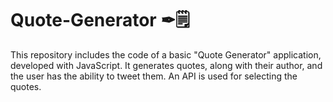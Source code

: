 # Quote-Generator ✒🗒️
This repository includes the code of a basic "Quote Generator" application, developed with JavaScript. It generates quotes, along with their author, and the user has the ability to tweet them. An API is used for selecting the quotes.

